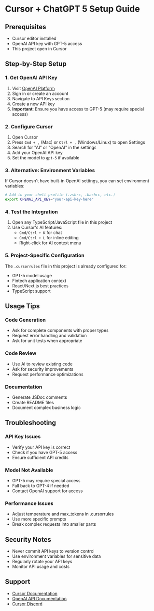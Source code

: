 # Cursor + ChatGPT 5 Setup Guide

## Prerequisites

- Cursor editor installed
- OpenAI API key with GPT-5 access
- This project open in Cursor

## Step-by-Step Setup

### 1. Get OpenAI API Key

1. Visit [OpenAI Platform](https://platform.openai.com/api-keys)
2. Sign in or create an account
3. Navigate to API Keys section
4. Create a new API key
5. **Important**: Ensure you have access to GPT-5 (may require special access)

### 2. Configure Cursor

1. Open Cursor
2. Press `Cmd + ,` (Mac) or `Ctrl + ,` (Windows/Linux) to open Settings
3. Search for "AI" or "OpenAI" in the settings
4. Add your OpenAI API key
5. Set the model to `gpt-5` if available

### 3. Alternative: Environment Variables

If Cursor doesn't have built-in OpenAI settings, you can set environment variables:

```bash
# Add to your shell profile (.zshrc, .bashrc, etc.)
export OPENAI_API_KEY="your-api-key-here"
```

### 4. Test the Integration

1. Open any TypeScript/JavaScript file in this project
2. Use Cursor's AI features:
   - `Cmd/Ctrl + K` for chat
   - `Cmd/Ctrl + L` for inline editing
   - Right-click for AI context menu

### 5. Project-Specific Configuration

The `.cursorrules` file in this project is already configured for:

- GPT-5 model usage
- Fintech application context
- React/Next.js best practices
- TypeScript support

## Usage Tips

### Code Generation

- Ask for complete components with proper types
- Request error handling and validation
- Ask for unit tests when appropriate

### Code Review

- Use AI to review existing code
- Ask for security improvements
- Request performance optimizations

### Documentation

- Generate JSDoc comments
- Create README files
- Document complex business logic

## Troubleshooting

### API Key Issues

- Verify your API key is correct
- Check if you have GPT-5 access
- Ensure sufficient API credits

### Model Not Available

- GPT-5 may require special access
- Fall back to GPT-4 if needed
- Contact OpenAI support for access

### Performance Issues

- Adjust temperature and max_tokens in .cursorrules
- Use more specific prompts
- Break complex requests into smaller parts

## Security Notes

- Never commit API keys to version control
- Use environment variables for sensitive data
- Regularly rotate your API keys
- Monitor API usage and costs

## Support

- [Cursor Documentation](https://cursor.sh/docs)
- [OpenAI API Documentation](https://platform.openai.com/docs)
- [Cursor Discord](https://discord.gg/cursor)



